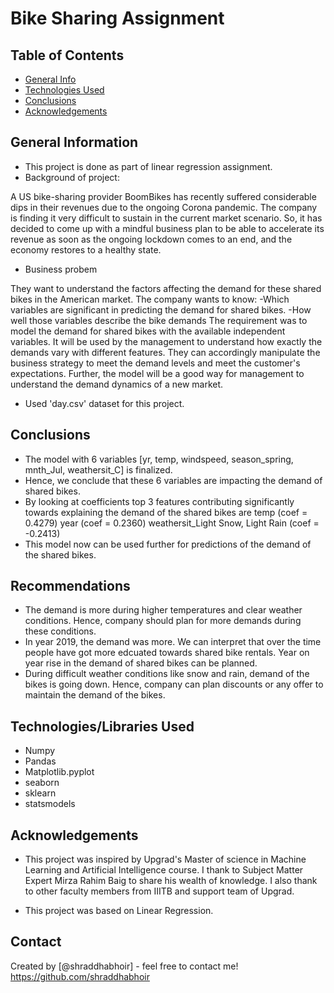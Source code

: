 # Bike Sharing Assignment

## Table of Contents
* [General Info](#general-information)
* [Technologies Used](#technologies-used)
* [Conclusions](#conclusions)
* [Acknowledgements](#acknowledgements)


## General Information
- This project is done as part of linear regression assignment.
- Background of project:

A US bike-sharing provider BoomBikes has recently suffered considerable dips in their revenues due to the ongoing Corona pandemic. The company is finding it very difficult to sustain in the current market scenario. So, it has decided to come up with a mindful business plan to be able to accelerate its revenue as soon as the ongoing lockdown comes to an end, and the economy restores to a healthy state. 

- Business probem

They want to understand the factors affecting the demand for these shared bikes in the American market. The company wants to know:
    -Which variables are significant in predicting the demand for shared bikes.
    -How well those variables describe the bike demands
The requirement was to model the demand for shared bikes with the available independent variables. It will be used by the management to understand how exactly the demands vary with different features. They can accordingly manipulate the business strategy to meet the demand levels and meet the customer's expectations. Further, the model will be a good way for management to understand the demand dynamics of a new market.

- Used 'day.csv' dataset for this project. 

## Conclusions
- The model with 6 variables [yr, temp, windspeed, season_spring, mnth_Jul, weathersit_C] is finalized.
- Hence, we conclude that these 6 variables are impacting the demand of shared bikes.
- By looking at coefficients top 3 features contributing significantly towards explaining the demand of the shared bikes are
    temp (coef = 0.4279)
    year (coef = 0.2360)
    weathersit_Light Snow, Light Rain (coef = -0.2413)
- This model now can be used further for predictions of the demand of the shared bikes.
## Recommendations
- The demand is more during higher temperatures and clear weather conditions. Hence, company should plan for more demands during these conditions.
- In year 2019, the demand was more. We can interpret that over the time people have got more edcuated towards shared bike rentals. Year on year rise in the demand of shared bikes can be planned.
- During difficult weather conditions like snow and rain, demand of the bikes is going down. Hence, company can plan discounts or any offer to maintain the demand of the bikes.

## Technologies/Libraries Used
- Numpy
- Pandas
- Matplotlib.pyplot
- seaborn
- sklearn
- statsmodels

## Acknowledgements

- This project was inspired by Upgrad's Master of science in Machine Learning and Artificial Intelligence course.
I thank to Subject Matter Expert Mirza Rahim Baig to share his wealth of knowledge. I also thank to other faculty members from IIITB and support team of Upgrad.

- This project was based on Linear Regression.


## Contact
Created by [@shraddhabhoir] - feel free to contact me!
https://github.com/shraddhabhoir



